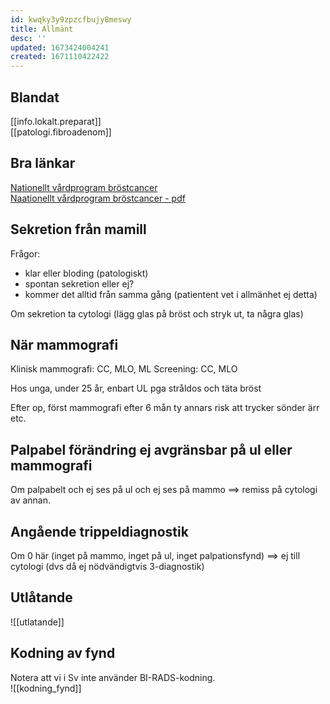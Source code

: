 ```yaml
---
id: kwqky3y9zpzcfbujy8meswy
title: Allmänt
desc: ''
updated: 1673424004241
created: 1671110422422
---
```


## Blandat

[[info.lokalt.preparat]]  
[[patologi.fibroadenom]]

## Bra länkar

[Nationellt vårdprogram bröstcancer](https://kunskapsbanken.cancercentrum.se/diagnoser/brostcancer/vardprogram/)  
[Naationellt vårdprogram bröstcancer - pdf](https://kunskapsbanken.cancercentrum.se/globalassets/cancerdiagnoser/brost/vardprogram/nationellt-vardprogram-brostcancer.pdf)

## Sekretion från mamill

Frågor:
- klar eller bloding (patologiskt)
- spontan sekretion eller ej?
- kommer det alltid från samma gång (patientent vet i allmänhet ej detta)

Om sekretion ta cytologi (lägg glas på bröst och stryk ut, ta några glas)

## När mammografi

Klinisk mammografi: CC, MLO, ML
Screening: CC, MLO

Hos unga, under 25 år, enbart UL pga stråldos och täta bröst

Efter op, först mammografi efter 6 mån ty annars risk att trycker sönder ärr etc.


## Palpabel förändring ej avgränsbar på ul eller mammografi

Om palpabelt och ej ses på ul och ej ses på mammo ==> remiss på cytologi av annan.

## Angående trippeldiagnostik

Om 0 här (inget på mammo, inget på ul, inget palpationsfynd) ==> ej till cytologi (dvs då ej nödvändigtvis 3-diagnostik)


## Utlåtande

![[utlatande]]

## Kodning av fynd

Notera att vi i Sv inte använder BI-RADS-kodning.  
![[kodning_fynd]]


